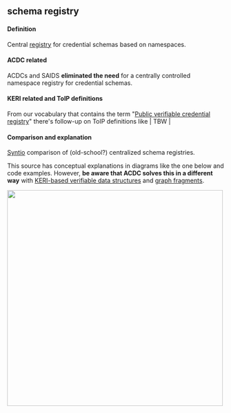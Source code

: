 ## schema registry

<h4>Definition</h4><p>Central <a href="registry">registry</a> for credential schemas based on namespaces. </p><h4>ACDC related</h4><p>ACDCs and SAIDS <strong>eliminated the need</strong> for a centrally controlled namespace registry for credential schemas.</p><h4>KERI related and ToIP definitions</h4><p>From our vocabulary that contains the term &quot;<a href="public-verifiable-credential-registry">Public verifiable credential registry</a>&quot; there&#39;s follow-up on ToIP definitions like | TBW |</p><h4>Comparison and explanation</h4><p><a href="https://www.syntio.net/en/labs-musings/schema-registry-comparison/">Syntio</a> comparison of (old-school?) centralized schema registries.</p><p>This source has conceptual explanations in diagrams like the one below and code examples. However, <strong>be aware that ACDC solves this in a different way</strong> with <a href="VDS">KERI-based verifiable data structures</a> and <a href="graph-fragment">graph fragments</a>.</p><img src="https://hackmd.io/_uploads/H1CE6FZfo.png" width="500" />

